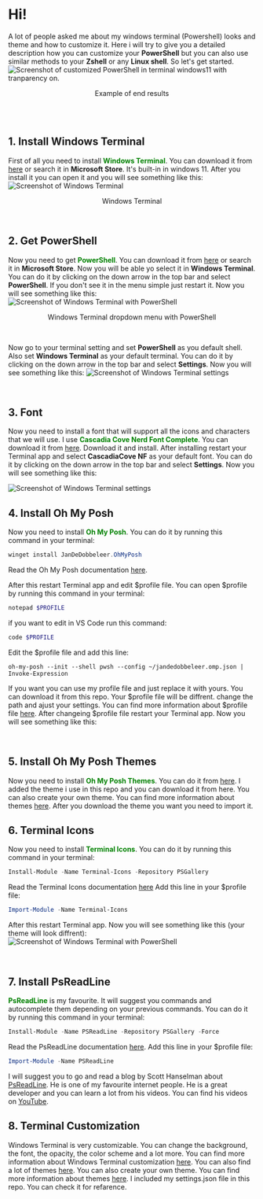# Hi!

A lot of people asked me about my windows terminal (Powershell) looks and theme and how to customize it. Here i will try to give you a detailed description how you can customize your **PowerShell** but you can also use similar methods to your **Zshell** or any **Linux shell**. So let's get started. 
![Screenshot of customized PowerShell in terminal windows11 with tranparency on.](/img/posh.png)
<p style="text-align:center">Example of end results</p>
<br>
<br>

## 1. Install Windows Terminal
First of all you need to install <span style="color:green">**Windows Terminal**</span>. You can download it from [here](https://www.microsoft.com/en-us/p/windows-terminal/9n0dx20hk701?activetab=pivot:overviewtab) or search it in **Microsoft Store**. It's built-in in windows 11. After you install it you can open it and you will see something like this:
![Screenshot of Windows Terminal](/img/wt_0.png)
<p style="text-align:center">Windows Terminal</p>
<br>

## 2. Get PowerShell
Now you need to get  <span style="color:green">**PowerShell**</span>. You can download it from [here](https://learn.microsoft.com/en-us/powershell/scripting/install/installing-powershell) or search it in **Microsoft Store**. Now you will be able yo select it in **Windows Terminal**. You can do it by clicking on the down arrow in the top bar and select **PowerShell**. If you don't see it in the menu simple just restart it. Now you will see something like this:
 ![Screenshot of Windows Terminal with PowerShell](/img/wt_1.png)
<p style="text-align:center">Windows Terminal dropdown menu with PowerShell</p>
<br>

Now go to your terminal setting and set **PowerShell** as you default shell. Also set **Windows Terminal** as your default terminal. You can do it by clicking on the down arrow in the top bar and select **Settings**. Now you will see something like this:
 ![Screenshot of Windows Terminal settings](/img/wt_2.png)



<br>

## 3. Font 
Now you need to install a font that will support all the icons and characters that we will use. I use <span style="color:green">**Cascadia Cove Nerd Font Complete**</span>. You can download it from [here](https://www.nerdfonts.com/).
Download it and install. After installing restart your Terminal app and select **CascadiaCove NF** as your default font. You can do it by clicking on the down arrow in the top bar and select **Settings**. Now you will see something like this:

 ![Screenshot of Windows Terminal settings](/img/wt_3.png)
<br>

## 4. Install Oh My Posh
Now you need to install <span style="color:green">**Oh My Posh**</span>. You can do it by running this command in your terminal:
```powershell 
winget install JanDeDobbeleer.OhMyPosh
```
Read the Oh My Posh documentation [here](https://ohmyposh.dev/docs/).
<br>

After this restart Terminal app and edit $profile file. You can open $profile by running this command in your terminal:
```powershell
notepad $PROFILE
```
if you want to edit in VS Code run this command:
```powershell
code $PROFILE
```
Edit the $profile file and add this line:
```
oh-my-posh --init --shell pwsh --config ~/jandedobbeleer.omp.json | Invoke-Expression
``` 
If you want you can use my profile file and just replace it with yours. You can download it from this repo. Your $profile file will be diffrent. change the path and ajust your settings. You can find more information about $profile file [here](https://docs.microsoft.com/en-us/powershell/module/microsoft.powershell.core/about/about_profiles?view=powershell-7.1). After changeing $profile file restart your Terminal app. Now you will see something like this:
 
<br>

## 5. Install Oh My Posh Themes 
Now you need to install <span style="color:green">**Oh My Posh Themes**</span>. You can do it from [here](https://ohmyposh.dev/docs/themes). I added the theme i use in this repo and you can download it from here. You can also create your own theme. You can find more information about themes [here](https://ohmyposh.dev/docs/themes). After you download the theme you want you need to import it. 

## 6. Terminal Icons 
Now you need to install <span style="color:green">**Terminal Icons**</span>. You can do it by running this command in your terminal:
```powershell
Install-Module -Name Terminal-Icons -Repository PSGallery
```
Read the Terminal Icons documentation [here]()
Add this line in your $profile file:
```powershell
Import-Module -Name Terminal-Icons
```
After this restart Terminal app. Now you will see something like this (your theme will look diffrent):
![Screenshot of Windows Terminal with PowerShell](/img/wt_4.png)

<br>

## 7. Install PsReadLine
<span style="color:green">**PsReadLine**</span> is my favourite. It will suggest you commands and autocomplete them depending on your previous commands. You can do it by running this command in your terminal:
```powershell
Install-Module -Name PSReadLine -Repository PSGallery -Force
```
Read the PsReadLine documentation [here](https://docs.microsoft.com/en-us/powershell/module/psreadline/?view=powershell-7.1).
Add this line in your $profile file:
```powershell
Import-Module -Name PSReadLine
```
I will suggest you to go and read a blog by Scott Hanselman about [PsReadLine](https://www.hanselman.com/blog/how-to-make-a-pretty-prompt-in-windows-terminal-with-powerline-nerd-fonts-cascadia-code-wsl-and-ohmyposh). He is one of my favourite internet people. He is a great developer and you can learn a lot from his videos. You can find his videos on [YouTube](https://www.youtube.com/c/shanselman/videos). 

## 8. Terminal Customization
Windows Terminal is very customizable. You can change the background, the font, the opacity, the color scheme and a lot more. You can find more information about Windows Terminal customization [here](https://docs.microsoft.com/en-us/windows/terminal/customize-settings/profile-appearance). You can also find a lot of themes [here](https://windowsterminalthemes.dev/). You can also create your own theme. You can find more information about themes [here](https://docs.microsoft.com/en-us/windows/terminal/customize-settings/color-schemes). I included my settings.json file in this repo. You can check it for refarence.  